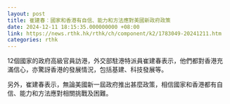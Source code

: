 ```yaml
---
layout: post
title: 崔建春︰國家和香港有自信、能力和方法應對美國新政府政策
date: 2024-12-11 18:15:35.000000000 +08:00
link: https://news.rthk.hk/rthk/ch/component/k2/1783049-20241211.htm
categories: rthk
---
```


12個國家的政府高級官員訪港，外交部駐港特派員崔建春表示，他們都對香港充滿信心，亦驚訝香港的發展情況，包括基建、科技發展等。

另外，崔建春表示，無論美國新一屆政府推出甚麼政策，相信國家和香港都有自信、能力和方法應對相關挑戰及困難。
